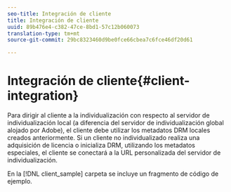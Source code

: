 ```yaml
---
seo-title: Integración de cliente
title: Integración de cliente
uuid: 89b476e4-c382-47ce-8bd1-57c12b060073
translation-type: tm+mt
source-git-commit: 29bc8323460d9be0fce66cbea7c6fce46df20d61

---
```



# Integración de cliente{#client-integration}

Para dirigir al cliente a la individualización con respecto al servidor de individualización local (a diferencia del servidor de individualización global alojado por Adobe), el cliente debe utilizar los metadatos DRM locales creados anteriormente. Si un cliente no individualizado realiza una adquisición de licencia o inicializa DRM, utilizando los metadatos especiales, el cliente se conectará a la URL personalizada del servidor de individualización.

En la [!DNL client_sample] carpeta se incluye un fragmento de código de ejemplo.
